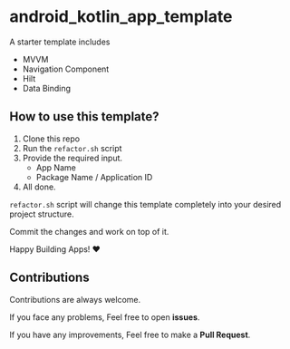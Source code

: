 # android_kotlin_app_template
A starter template includes
- MVVM
- Navigation Component
- Hilt
- Data Binding

## How to use this template?

1) Clone this repo
2) Run the `refactor.sh` script
3) Provide the required input.
    - App Name
    - Package Name / Application ID
4) All done.

`refactor.sh` script will change this template completely into your desired project structure.

Commit the changes and work on top of it.

Happy Building Apps! :heart:

## Contributions

Contributions are always welcome.

If you face any problems, Feel free to open **issues**.

If you have any improvements, Feel free to make a **Pull Request**.
